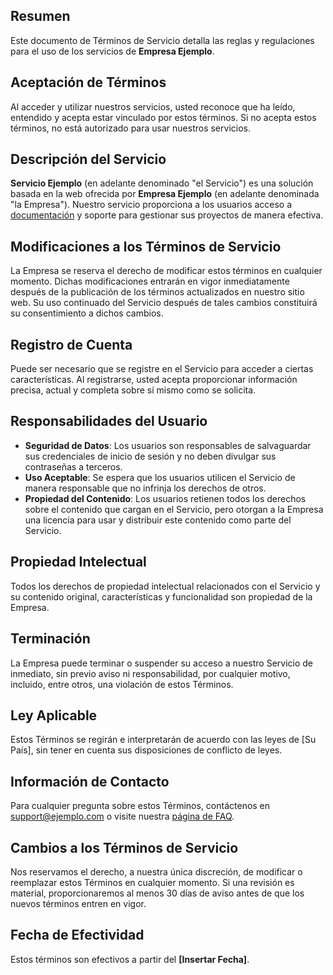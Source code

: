 ## Resumen

Este documento de Términos de Servicio detalla las reglas y regulaciones para el uso de los servicios de **Empresa Ejemplo**.

## Aceptación de Términos

Al acceder y utilizar nuestros servicios, usted reconoce que ha leído, entendido y acepta estar vinculado por estos términos. Si no acepta estos términos, no está autorizado para usar nuestros servicios.

## Descripción del Servicio

**Servicio Ejemplo** (en adelante denominado "el Servicio") es una solución basada en la web ofrecida por **Empresa Ejemplo** (en adelante denominada "la Empresa"). Nuestro servicio proporciona a los usuarios acceso a [documentación](https://ejemplo.com/docs) y soporte para gestionar sus proyectos de manera efectiva.

## Modificaciones a los Términos de Servicio

La Empresa se reserva el derecho de modificar estos términos en cualquier momento. Dichas modificaciones entrarán en vigor inmediatamente después de la publicación de los términos actualizados en nuestro sitio web. Su uso continuado del Servicio después de tales cambios constituirá su consentimiento a dichos cambios.

## Registro de Cuenta

Puede ser necesario que se registre en el Servicio para acceder a ciertas características. Al registrarse, usted acepta proporcionar información precisa, actual y completa sobre sí mismo como se solicita.

## Responsabilidades del Usuario

-   **Seguridad de Datos**: Los usuarios son responsables de salvaguardar sus credenciales de inicio de sesión y no deben divulgar sus contraseñas a terceros.
-   **Uso Aceptable**: Se espera que los usuarios utilicen el Servicio de manera responsable que no infrinja los derechos de otros.
-   **Propiedad del Contenido**: Los usuarios retienen todos los derechos sobre el contenido que cargan en el Servicio, pero otorgan a la Empresa una licencia para usar y distribuir este contenido como parte del Servicio.

## Propiedad Intelectual

Todos los derechos de propiedad intelectual relacionados con el Servicio y su contenido original, características y funcionalidad son propiedad de la Empresa.

## Terminación

La Empresa puede terminar o suspender su acceso a nuestro Servicio de inmediato, sin previo aviso ni responsabilidad, por cualquier motivo, incluido, entre otros, una violación de estos Términos.

## Ley Aplicable

Estos Términos se regirán e interpretarán de acuerdo con las leyes de [Su País], sin tener en cuenta sus disposiciones de conflicto de leyes.

## Información de Contacto

Para cualquier pregunta sobre estos Términos, contáctenos en [support@ejemplo.com](mailto:support@ejemplo.com) o visite nuestra [página de FAQ](https://ejemplo.com/faq).

## Cambios a los Términos de Servicio

Nos reservamos el derecho, a nuestra única discreción, de modificar o reemplazar estos Términos en cualquier momento. Si una revisión es material, proporcionaremos al menos 30 días de aviso antes de que los nuevos términos entren en vigor.

## Fecha de Efectividad

Estos términos son efectivos a partir del **[Insertar Fecha]**.
